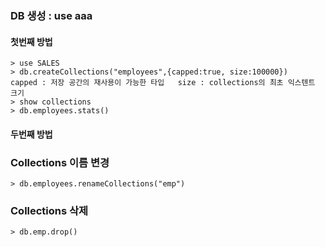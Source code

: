 ### DB 생성 : use aaa
#### 첫번째 방법
```MONGODB
> use SALES
> db.createCollections("employees",{capped:true, size:100000})     capped : 저장 공간의 재사용이 가능한 타입   size : collections의 최초 익스텐트 크기
> show collections
> db.employees.stats()
```
#### 두번째 방법




### Collections 이름 변경
```mongodb
> db.employees.renameCollections("emp")
```

### Collections 삭제
```mongodb
> db.emp.drop()
```

